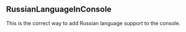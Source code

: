 ## RussianLanguageInConsole
This is the correct way to add Russian language support to the console.

